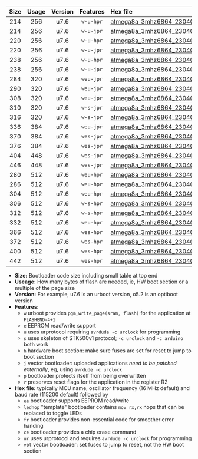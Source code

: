 |Size|Usage|Version|Features|Hex file|
|:-:|:-:|:-:|:-:|:--|
|214|256|u7.6|`w-u-hpr`|[atmega8a_3mhz6864_230400bps_ur.hex](https://raw.githubusercontent.com/stefanrueger/urboot/main/atmega8a_3mhz6864_230400bps_ur.hex)|
|214|256|u7.6|`w-u-jpr`|[atmega8a_3mhz6864_230400bps_ur_vbl.hex](https://raw.githubusercontent.com/stefanrueger/urboot/main/atmega8a_3mhz6864_230400bps_ur_vbl.hex)|
|220|256|u7.6|`w-u-hpr`|[atmega8a_3mhz6864_230400bps_lednop_ur.hex](https://raw.githubusercontent.com/stefanrueger/urboot/main/atmega8a_3mhz6864_230400bps_lednop_ur.hex)|
|220|256|u7.6|`w-u-jpr`|[atmega8a_3mhz6864_230400bps_lednop_ur_vbl.hex](https://raw.githubusercontent.com/stefanrueger/urboot/main/atmega8a_3mhz6864_230400bps_lednop_ur_vbl.hex)|
|238|256|u7.6|`w-u-hpr`|[atmega8a_3mhz6864_230400bps_lednop_fr_ur.hex](https://raw.githubusercontent.com/stefanrueger/urboot/main/atmega8a_3mhz6864_230400bps_lednop_fr_ur.hex)|
|238|256|u7.6|`w-u-jpr`|[atmega8a_3mhz6864_230400bps_lednop_fr_ur_vbl.hex](https://raw.githubusercontent.com/stefanrueger/urboot/main/atmega8a_3mhz6864_230400bps_lednop_fr_ur_vbl.hex)|
|284|320|u7.6|`weu-jpr`|[atmega8a_3mhz6864_230400bps_ee_ur_vbl.hex](https://raw.githubusercontent.com/stefanrueger/urboot/main/atmega8a_3mhz6864_230400bps_ee_ur_vbl.hex)|
|290|320|u7.6|`weu-jpr`|[atmega8a_3mhz6864_230400bps_ee_lednop_ur_vbl.hex](https://raw.githubusercontent.com/stefanrueger/urboot/main/atmega8a_3mhz6864_230400bps_ee_lednop_ur_vbl.hex)|
|308|320|u7.6|`weu-jpr`|[atmega8a_3mhz6864_230400bps_ee_lednop_fr_ur_vbl.hex](https://raw.githubusercontent.com/stefanrueger/urboot/main/atmega8a_3mhz6864_230400bps_ee_lednop_fr_ur_vbl.hex)|
|310|320|u7.6|`w-s-jpr`|[atmega8a_3mhz6864_230400bps_vbl.hex](https://raw.githubusercontent.com/stefanrueger/urboot/main/atmega8a_3mhz6864_230400bps_vbl.hex)|
|316|320|u7.6|`w-s-jpr`|[atmega8a_3mhz6864_230400bps_lednop_vbl.hex](https://raw.githubusercontent.com/stefanrueger/urboot/main/atmega8a_3mhz6864_230400bps_lednop_vbl.hex)|
|336|384|u7.6|`weu-jpr`|[atmega8a_3mhz6864_230400bps_ee_lednop_fr_ce_ur_vbl.hex](https://raw.githubusercontent.com/stefanrueger/urboot/main/atmega8a_3mhz6864_230400bps_ee_lednop_fr_ce_ur_vbl.hex)|
|370|384|u7.6|`wes-jpr`|[atmega8a_3mhz6864_230400bps_ee_vbl.hex](https://raw.githubusercontent.com/stefanrueger/urboot/main/atmega8a_3mhz6864_230400bps_ee_vbl.hex)|
|376|384|u7.6|`wes-jpr`|[atmega8a_3mhz6864_230400bps_ee_lednop_vbl.hex](https://raw.githubusercontent.com/stefanrueger/urboot/main/atmega8a_3mhz6864_230400bps_ee_lednop_vbl.hex)|
|404|448|u7.6|`wes-jpr`|[atmega8a_3mhz6864_230400bps_ee_lednop_fr_vbl.hex](https://raw.githubusercontent.com/stefanrueger/urboot/main/atmega8a_3mhz6864_230400bps_ee_lednop_fr_vbl.hex)|
|446|448|u7.6|`wes-jpr`|[atmega8a_3mhz6864_230400bps_ee_lednop_fr_ce_vbl.hex](https://raw.githubusercontent.com/stefanrueger/urboot/main/atmega8a_3mhz6864_230400bps_ee_lednop_fr_ce_vbl.hex)|
|280|512|u7.6|`weu-hpr`|[atmega8a_3mhz6864_230400bps_ee_ur.hex](https://raw.githubusercontent.com/stefanrueger/urboot/main/atmega8a_3mhz6864_230400bps_ee_ur.hex)|
|286|512|u7.6|`weu-hpr`|[atmega8a_3mhz6864_230400bps_ee_lednop_ur.hex](https://raw.githubusercontent.com/stefanrueger/urboot/main/atmega8a_3mhz6864_230400bps_ee_lednop_ur.hex)|
|304|512|u7.6|`weu-hpr`|[atmega8a_3mhz6864_230400bps_ee_lednop_fr_ur.hex](https://raw.githubusercontent.com/stefanrueger/urboot/main/atmega8a_3mhz6864_230400bps_ee_lednop_fr_ur.hex)|
|306|512|u7.6|`w-s-hpr`|[atmega8a_3mhz6864_230400bps.hex](https://raw.githubusercontent.com/stefanrueger/urboot/main/atmega8a_3mhz6864_230400bps.hex)|
|312|512|u7.6|`w-s-hpr`|[atmega8a_3mhz6864_230400bps_lednop.hex](https://raw.githubusercontent.com/stefanrueger/urboot/main/atmega8a_3mhz6864_230400bps_lednop.hex)|
|332|512|u7.6|`weu-hpr`|[atmega8a_3mhz6864_230400bps_ee_lednop_fr_ce_ur.hex](https://raw.githubusercontent.com/stefanrueger/urboot/main/atmega8a_3mhz6864_230400bps_ee_lednop_fr_ce_ur.hex)|
|366|512|u7.6|`wes-hpr`|[atmega8a_3mhz6864_230400bps_ee.hex](https://raw.githubusercontent.com/stefanrueger/urboot/main/atmega8a_3mhz6864_230400bps_ee.hex)|
|372|512|u7.6|`wes-hpr`|[atmega8a_3mhz6864_230400bps_ee_lednop.hex](https://raw.githubusercontent.com/stefanrueger/urboot/main/atmega8a_3mhz6864_230400bps_ee_lednop.hex)|
|400|512|u7.6|`wes-hpr`|[atmega8a_3mhz6864_230400bps_ee_lednop_fr.hex](https://raw.githubusercontent.com/stefanrueger/urboot/main/atmega8a_3mhz6864_230400bps_ee_lednop_fr.hex)|
|442|512|u7.6|`wes-hpr`|[atmega8a_3mhz6864_230400bps_ee_lednop_fr_ce.hex](https://raw.githubusercontent.com/stefanrueger/urboot/main/atmega8a_3mhz6864_230400bps_ee_lednop_fr_ce.hex)|

- **Size:** Bootloader code size including small table at top end
- **Useage:** How many bytes of flash are needed, ie, HW boot section or a multiple of the page size
- **Version:** For example, u7.6 is an urboot version, o5.2 is an optiboot version
- **Features:**
  + `w` urboot provides `pgm_write_page(sram, flash)` for the application at `FLASHEND-4+1`
  + `e` EEPROM read/write support
  + `u` uses urprotocol requiring `avrdude -c urclock` for programming
  + `s` uses skeleton of STK500v1 protocol; `-c urclock` and `-c arduino` both work
  + `h` hardware boot section: make sure fuses are set for reset to jump to boot section
  + `j` vector bootloader: uploaded applications *need to be patched externally*, eg, using `avrdude -c urclock`
  + `p` bootloader protects itself from being overwritten
  + `r` preserves reset flags for the application in the register R2
- **Hex file:** typically MCU name, oscillator frequency (16 MHz default) and baud rate (115200 default) followed by
  + `ee` bootloader supports EEPROM read/write
  + `lednop` "template" bootloader contains `mov rx,rx` nops that can be replaced to toggle LEDs
  + `fr` bootloader provides non-essential code for smoother error handing
  + `ce` bootloader provides a chip erase command
  + `ur` uses urprotocol and requires `avrdude -c urclock` for programming
  + `vbl` vector bootloader: set fuses to jump to reset, not the HW boot section
